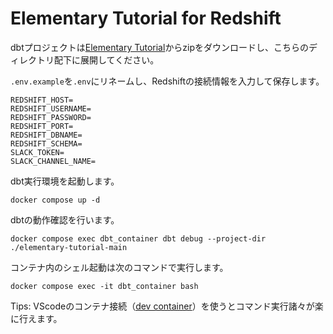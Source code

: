 # Elementary Tutorial for Redshift

dbtプロジェクトは[Elementary Tutorial](https://docs.elementary-data.com/tutorial/setup)からzipをダウンロードし、こちらのディレクトリ配下に展開してください。

`.env.example`を`.env`にリネームし、Redshiftの接続情報を入力して保存します。

```shell
REDSHIFT_HOST=
REDSHIFT_USERNAME=
REDSHIFT_PASSWORD=
REDSHIFT_PORT=
REDSHIFT_DBNAME=
REDSHIFT_SCHEMA=
SLACK_TOKEN=
SLACK_CHANNEL_NAME=
```

dbt実行環境を起動します。

```shell
docker compose up -d
```

dbtの動作確認を行います。

```shell
docker compose exec dbt_container dbt debug --project-dir ./elementary-tutorial-main
```

コンテナ内のシェル起動は次のコマンドで実行します。

```shell
docker compose exec -it dbt_container bash
```

Tips:
VScodeのコンテナ接続（[dev container](https://code.visualstudio.com/docs/devcontainers/containers)）を使うとコマンド実行諸々が楽に行えます。

